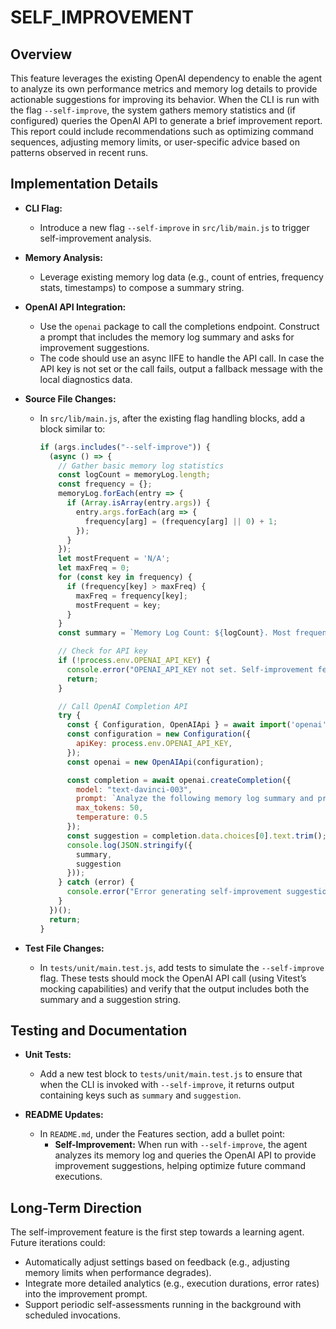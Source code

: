 # SELF_IMPROVEMENT

## Overview
This feature leverages the existing OpenAI dependency to enable the agent to analyze its own performance metrics and memory log details to provide actionable suggestions for improving its behavior. When the CLI is run with the flag `--self-improve`, the system gathers memory statistics and (if configured) queries the OpenAI API to generate a brief improvement report. This report could include recommendations such as optimizing command sequences, adjusting memory limits, or user-specific advice based on patterns observed in recent runs.

## Implementation Details
- **CLI Flag:**
  - Introduce a new flag `--self-improve` in `src/lib/main.js` to trigger self-improvement analysis.

- **Memory Analysis:**
  - Leverage existing memory log data (e.g., count of entries, frequency stats, timestamps) to compose a summary string.

- **OpenAI API Integration:**
  - Use the `openai` package to call the completions endpoint. Construct a prompt that includes the memory log summary and asks for improvement suggestions.
  - The code should use an async IIFE to handle the API call. In case the API key is not set or the call fails, output a fallback message with the local diagnostics data.

- **Source File Changes:**
  - In `src/lib/main.js`, after the existing flag handling blocks, add a block similar to:
    ```js
    if (args.includes("--self-improve")) {
      (async () => {
        // Gather basic memory log statistics
        const logCount = memoryLog.length;
        const frequency = {};
        memoryLog.forEach(entry => {
          if (Array.isArray(entry.args)) {
            entry.args.forEach(arg => {
              frequency[arg] = (frequency[arg] || 0) + 1;
            });
          }
        });
        let mostFrequent = 'N/A';
        let maxFreq = 0;
        for (const key in frequency) {
          if (frequency[key] > maxFreq) {
            maxFreq = frequency[key];
            mostFrequent = key;
          }
        }
        const summary = `Memory Log Count: ${logCount}. Most frequent argument: ${mostFrequent}`;

        // Check for API key
        if (!process.env.OPENAI_API_KEY) {
          console.error("OPENAI_API_KEY not set. Self-improvement feature cannot be executed.");
          return;
        }

        // Call OpenAI Completion API
        try {
          const { Configuration, OpenAIApi } = await import('openai');
          const configuration = new Configuration({
            apiKey: process.env.OPENAI_API_KEY,
          });
          const openai = new OpenAIApi(configuration);

          const completion = await openai.createCompletion({
            model: "text-davinci-003",
            prompt: `Analyze the following memory log summary and provide suggestions for self-improvement:\n${summary}\nSuggestions:`,
            max_tokens: 50,
            temperature: 0.5
          });
          const suggestion = completion.data.choices[0].text.trim();
          console.log(JSON.stringify({
            summary,
            suggestion
          }));
        } catch (error) {
          console.error("Error generating self-improvement suggestions:", error);
        }
      })();
      return;
    }
    ```

- **Test File Changes:**
  - In `tests/unit/main.test.js`, add tests to simulate the `--self-improve` flag. These tests should mock the OpenAI API call (using Vitest’s mocking capabilities) and verify that the output includes both the summary and a suggestion string.

## Testing and Documentation
- **Unit Tests:**
  - Add a new test block to `tests/unit/main.test.js` to ensure that when the CLI is invoked with `--self-improve`, it returns output containing keys such as `summary` and `suggestion`.

- **README Updates:**
  - In `README.md`, under the Features section, add a bullet point:
    - **Self-Improvement:** When run with `--self-improve`, the agent analyzes its memory log and queries the OpenAI API to provide improvement suggestions, helping optimize future command executions.

## Long-Term Direction
The self-improvement feature is the first step towards a learning agent. Future iterations could:
- Automatically adjust settings based on feedback (e.g., adjusting memory limits when performance degrades).
- Integrate more detailed analytics (e.g., execution durations, error rates) into the improvement prompt.
- Support periodic self-assessments running in the background with scheduled invocations.
